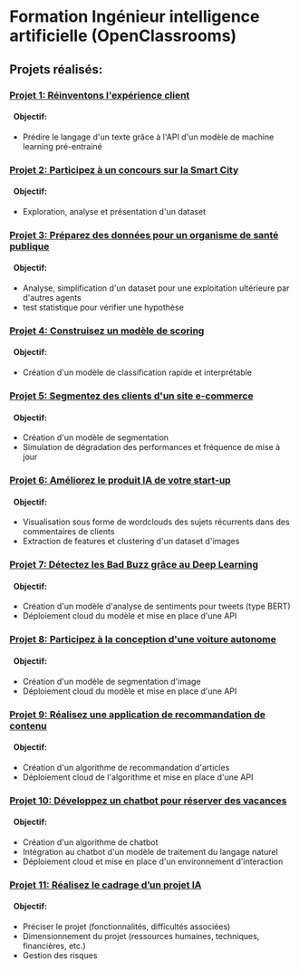 # Formation Ingénieur intelligence artificielle (OpenClassrooms)

## Projets réalisés:
### [Projet 1: Réinventons l'expérience client](https://github.com/20-100-oc/OC_P01)
#### &ensp;Objectif: 
- Prédire le langage d'un texte grâce à l'API d'un modèle de machine learning pré-entrainé

### [Projet 2: Participez à un concours sur la Smart City](https://github.com/20-100-oc/OC_P02)
#### &ensp;Objectif: 
- Exploration, analyse et présentation d'un dataset

### [Projet 3: Préparez des données pour un organisme de santé publique](https://github.com/20-100-oc/OC_P03)
#### &ensp;Objectif: 
- Analyse, simplification d'un dataset pour une exploitation ultérieure par d'autres agents
- test statistique pour vérifier une hypothèse

### [Projet 4: Construisez un modèle de scoring](https://github.com/20-100-oc/OC_P04)
#### &ensp;Objectif: 
- Création d'un modèle de classification rapide et interprétable

### [Projet 5: Segmentez des clients d'un site e-commerce](https://github.com/20-100-oc/OC_P05)
#### &ensp;Objectif: 
- Création d'un modèle de segmentation
- Simulation de dégradation des performances et fréquence de mise à jour

### [Projet 6: Améliorez le produit IA de votre start-up](https://github.com/20-100-oc/OC_PO6)
#### &ensp;Objectif: 
- Visualisation sous forme de wordclouds des sujets récurrents dans des commentaires de clients
- Extraction de features et clustering d'un dataset d'images

### [Projet 7: Détectez les Bad Buzz grâce au Deep Learning](https://github.com/20-100-oc/OC_P07)
#### &ensp;Objectif: 
- Création d'un modèle d'analyse de sentiments pour tweets (type BERT)
- Déploiement cloud du modèle et mise en place d'une API

### [Projet 8: Participez à la conception d'une voiture autonome](https://github.com/20-100-oc/OC_P08)
#### &ensp;Objectif: 
- Création d'un modèle de segmentation d'image
- Déploiement cloud du modèle et mise en place d'une API

### [Projet 9: Réalisez une application de recommandation de contenu](https://github.com/20-100-oc/OC_P09)
#### &ensp;Objectif: 
- Création d'un algorithme de recommandation d'articles
- Déploiement cloud de l'algorithme et mise en place d'une API

### [Projet 10: Développez un chatbot pour réserver des vacances](https://github.com/20-100-oc/OC_P10)
#### &ensp;Objectif: 
- Création d'un algorithme de chatbot
- Intégration au chatbot d'un modèle de traitement du langage naturel
- Déploiement cloud et mise en place d'un environnement d'interaction

### [Projet 11: Réalisez le cadrage d’un projet IA](https://github.com/20-100-oc/OC_P11)
#### &ensp;Objectif: 
- Préciser le projet (fonctionnalités, difficultés associées)
- Dimensionnement du projet (ressources humaines, techniques, financières, etc.)
- Gestion des risques
